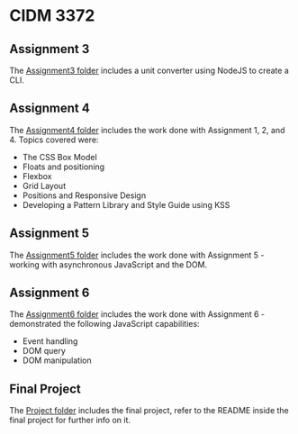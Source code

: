 # CIDM 3372

## Assignment 3
The [Assignment3 folder](https://github.com/gherreragonzalez1/CIDM-3372/tree/master/Assignment3) includes a unit converter using NodeJS to create a CLI.

## Assignment 4
The [Assignment4 folder](https://github.com/gherreragonzalez1/CIDM-3372/tree/master/Assignment4) includes the work done with Assignment 1, 2, and 4. Topics covered were:
* The CSS Box Model
* Floats and positioning
* Flexbox
* Grid Layout 
* Positions and Responsive Design
* Developing a Pattern Library and Style Guide using KSS

## Assignment 5
The [Assignment5 folder](https://github.com/gherreragonzalez1/CIDM-3372/tree/master/Assignment5) includes the work done with Assignment 5 - working with asynchronous JavaScript and the DOM.

## Assignment 6
The [Assignment6 folder](https://github.com/gherreragonzalez1/CIDM-3372/tree/master/Assignment6) includes the work done with Assignment 6 - demonstrated the following JavaScript capabilities:
* Event handling
* DOM query
* DOM manipulation

## Final Project
The [Project folder](https://github.com/gherreragonzalez1/CIDM-3372/tree/master/Project) includes the final project, refer to the README inside the final project for further info on it.
